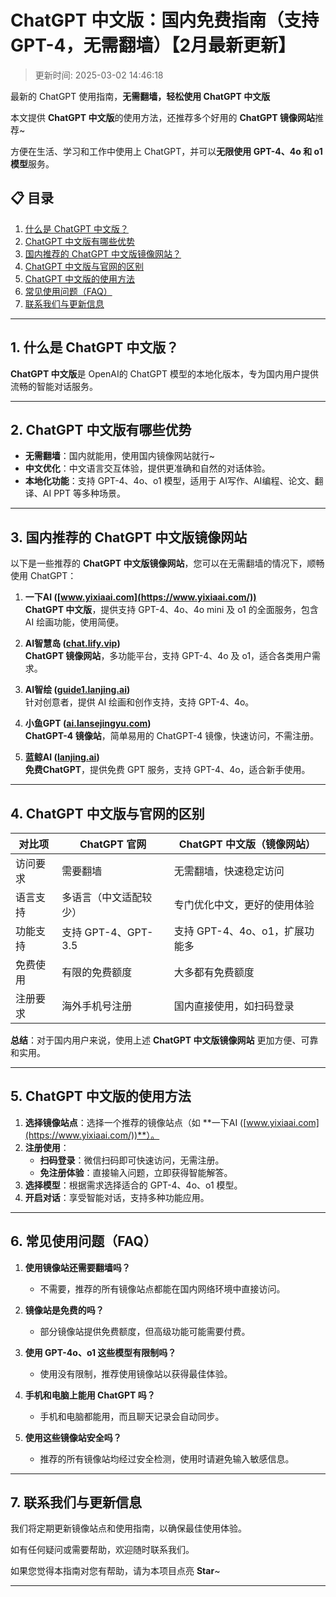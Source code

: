 # ChatGPT 中文版：国内免费指南（支持GPT-4，无需翻墙）【2月最新更新】

>更新时间: 2025-03-02 14:46:18

最新的 ChatGPT 使用指南，**无需翻墙，轻松使用 ChatGPT 中文版**

本文提供 **ChatGPT 中文版**的使用方法，还推荐多个好用的 **ChatGPT 镜像网站**推荐~

方便在生活、学习和工作中使用上 ChatGPT，并可以**无限使用 GPT-4、4o 和 o1 模型**服务。

## 📋 目录

1. [什么是 ChatGPT 中文版？](#1-什么是-chatgpt中文版)
2. [ChatGPT 中文版有哪些优势](#2-chatgpt-中文版有哪些优势)
3. [国内推荐的 ChatGPT 中文版镜像网站？](#3-国内推荐的-ChatGPT-中文版镜像网站)
4. [ChatGPT 中文版与官网的区别](#4-chatgpt-中文版与官网的区别)
5. [ChatGPT 中文版的使用方法](#5-chatgpt-中文版的使用方法)
6. [常见使用问题（FAQ）](#6-常见使用问题-faq)
7. [联系我们与更新信息](#7-联系我们与更新信息)

---

## 1. 什么是 ChatGPT 中文版？

**ChatGPT 中文版**是 OpenAI的 ChatGPT 模型的本地化版本，专为国内用户提供流畅的智能对话服务。

---

## 2. ChatGPT 中文版有哪些优势

- **无需翻墙**：国内就能用，使用国内镜像网站就行~
- **中文优化**：中文语言交互体验，提供更准确和自然的对话体验。
- **本地化功能**：支持 GPT-4、4o、o1 模型，适用于 AI写作、AI编程、论文、翻译、AI PPT 等多种场景。
---

## 3. 国内推荐的 ChatGPT 中文版镜像网站

以下是一些推荐的 **ChatGPT 中文版镜像网站**，您可以在无需翻墙的情况下，顺畅使用 ChatGPT：

1. **一下AI ([www.yixiaai.com](https://www.yixiaai.com/))**  
   **ChatGPT 中文版**，提供支持 GPT-4、4o、4o mini 及 o1 的全面服务，包含 AI 绘画功能，使用简便。

2. **AI智慧岛 ([chat.lify.vip](https://chat.lify.vip/))**  
   **ChatGPT 镜像网站**，多功能平台，支持 GPT-4、4o 及 o1，适合各类用户需求。

3. **AI智绘 ([guide1.lanjing.ai](https://guide1.lanjing.ai/))**  
   针对创意者，提供 AI 绘画和创作支持，支持 GPT-4、4o。

4. **小鱼GPT ([ai.lansejingyu.com](https://ai.lansejingyu.com/))**  
   **ChatGPT-4 镜像站**，简单易用的 ChatGPT-4 镜像，快速访问，不需注册。

5. **蓝鲸AI ([lanjing.ai](https://lanjing.ai/))**  
   **免费ChatGPT**，提供免费 GPT 服务，支持 GPT-4、4o，适合新手使用。

---

## 4. ChatGPT 中文版与官网的区别

| 对比项          | ChatGPT 官网                     | ChatGPT 中文版（镜像网站）         |
|-----------------|---------------------------------|-----------------------------------|
| 访问要求        | 需要翻墙                         | 无需翻墙，快速稳定访问            |
| 语言支持        | 多语言（中文适配较少）           | 专门优化中文，更好的使用体验                      |
| 功能支持        | 支持 GPT-4、GPT-3.5              | 支持 GPT-4、4o、o1，扩展功能多      |
| 免费使用        | 有限的免费额度                  | 大多都有免费额度        |
| 注册要求        | 海外手机号注册                  | 国内直接使用，如扫码登录          |

**总结**：对于国内用户来说，使用上述 **ChatGPT 中文版镜像网站** 更加方便、可靠和实用。

---

## 5. ChatGPT 中文版的使用方法

1. **选择镜像站点**：选择一个推荐的镜像站点（如 **一下AI ([www.yixiaai.com](https://www.yixiaai.com/))**）。
2. **注册使用**：
   - **扫码登录**：微信扫码即可快速访问，无需注册。
   - **免注册体验**：直接输入问题，立即获得智能解答。
3. **选择模型**：根据需求选择适合的 GPT-4、4o、o1 模型。
4. **开启对话**：享受智能对话，支持多种功能应用。

---

## 6. 常见使用问题（FAQ）

1. **使用镜像站还需要翻墙吗？**
   - 不需要，推荐的所有镜像站点都能在国内网络环境中直接访问。

2. **镜像站是免费的吗？**
   - 部分镜像站提供免费额度，但高级功能可能需要付费。

3. **使用 GPT-4o、o1 这些模型有限制吗？**
   - 使用没有限制，推荐使用镜像站以获得最佳体验。

4. **手机和电脑上能用 ChatGPT 吗？**
   - 手机和电脑都能用，而且聊天记录会自动同步。

5. **使用这些镜像站安全吗？**
   - 推荐的所有镜像站均经过安全检测，使用时请避免输入敏感信息。

---

## 7. 联系我们与更新信息

我们将定期更新镜像站点和使用指南，以确保最佳使用体验。

如有任何疑问或需要帮助，欢迎随时联系我们。

如果您觉得本指南对您有帮助，请为本项目点亮 **Star**~

---
